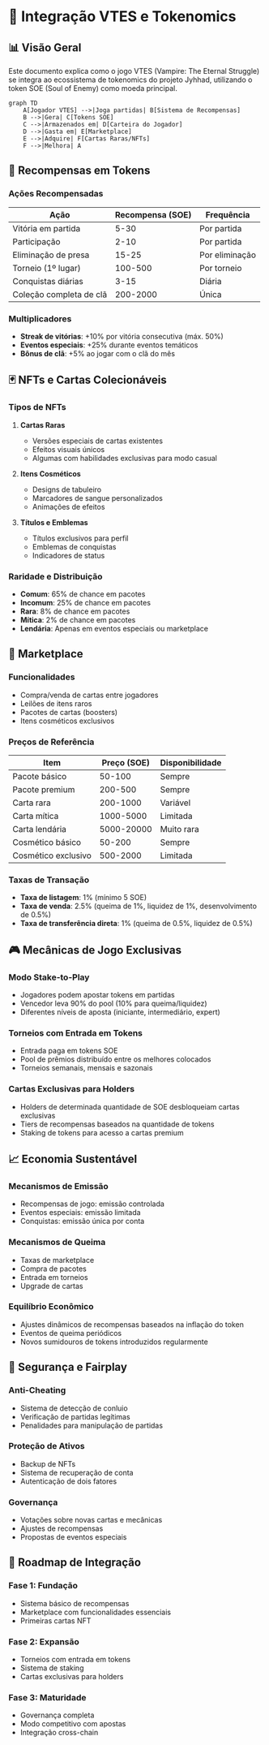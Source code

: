 # 🔄 Integração VTES e Tokenomics

## 📊 Visão Geral

Este documento explica como o jogo VTES (Vampire: The Eternal Struggle) se integra ao ecossistema de tokenomics do projeto Jyhhad, utilizando o token SOE (Soul of Enemy) como moeda principal.

```mermaid
graph TD
    A[Jogador VTES] -->|Joga partidas| B[Sistema de Recompensas]
    B -->|Gera| C[Tokens SOE]
    C -->|Armazenados em| D[Carteira do Jogador]
    D -->|Gasta em| E[Marketplace]
    E -->|Adquire| F[Cartas Raras/NFTs]
    F -->|Melhora| A
```

## 💎 Recompensas em Tokens

### Ações Recompensadas
| Ação | Recompensa (SOE) | Frequência |
|------|------------------|------------|
| Vitória em partida | 5-30 | Por partida |
| Participação | 2-10 | Por partida |
| Eliminação de presa | 15-25 | Por eliminação |
| Torneio (1º lugar) | 100-500 | Por torneio |
| Conquistas diárias | 3-15 | Diária |
| Coleção completa de clã | 200-2000 | Única |

### Multiplicadores
- **Streak de vitórias**: +10% por vitória consecutiva (máx. 50%)
- **Eventos especiais**: +25% durante eventos temáticos
- **Bônus de clã**: +5% ao jogar com o clã do mês

## 🃏 NFTs e Cartas Colecionáveis

### Tipos de NFTs
1. **Cartas Raras**
   - Versões especiais de cartas existentes
   - Efeitos visuais únicos
   - Algumas com habilidades exclusivas para modo casual

2. **Itens Cosméticos**
   - Designs de tabuleiro
   - Marcadores de sangue personalizados
   - Animações de efeitos

3. **Títulos e Emblemas**
   - Títulos exclusivos para perfil
   - Emblemas de conquistas
   - Indicadores de status

### Raridade e Distribuição
- **Comum**: 65% de chance em pacotes
- **Incomum**: 25% de chance em pacotes
- **Rara**: 8% de chance em pacotes
- **Mítica**: 2% de chance em pacotes
- **Lendária**: Apenas em eventos especiais ou marketplace

## 🛒 Marketplace

### Funcionalidades
- Compra/venda de cartas entre jogadores
- Leilões de itens raros
- Pacotes de cartas (boosters)
- Itens cosméticos exclusivos

### Preços de Referência
| Item | Preço (SOE) | Disponibilidade |
|------|-------------|----------------|
| Pacote básico | 50-100 | Sempre |
| Pacote premium | 200-500 | Sempre |
| Carta rara | 200-1000 | Variável |
| Carta mítica | 1000-5000 | Limitada |
| Carta lendária | 5000-20000 | Muito rara |
| Cosmético básico | 50-200 | Sempre |
| Cosmético exclusivo | 500-2000 | Limitada |

### Taxas de Transação
- **Taxa de listagem**: 1% (mínimo 5 SOE)
- **Taxa de venda**: 2.5% (queima de 1%, liquidez de 1%, desenvolvimento de 0.5%)
- **Taxa de transferência direta**: 1% (queima de 0.5%, liquidez de 0.5%)

## 🎮 Mecânicas de Jogo Exclusivas

### Modo Stake-to-Play
- Jogadores podem apostar tokens em partidas
- Vencedor leva 90% do pool (10% para queima/liquidez)
- Diferentes níveis de aposta (iniciante, intermediário, expert)

### Torneios com Entrada em Tokens
- Entrada paga em tokens SOE
- Pool de prêmios distribuído entre os melhores colocados
- Torneios semanais, mensais e sazonais

### Cartas Exclusivas para Holders
- Holders de determinada quantidade de SOE desbloqueiam cartas exclusivas
- Tiers de recompensas baseados na quantidade de tokens
- Staking de tokens para acesso a cartas premium

## 📈 Economia Sustentável

### Mecanismos de Emissão
- Recompensas de jogo: emissão controlada
- Eventos especiais: emissão limitada
- Conquistas: emissão única por conta

### Mecanismos de Queima
- Taxas de marketplace
- Compra de pacotes
- Entrada em torneios
- Upgrade de cartas

### Equilíbrio Econômico
- Ajustes dinâmicos de recompensas baseados na inflação do token
- Eventos de queima periódicos
- Novos sumidouros de tokens introduzidos regularmente

## 🔐 Segurança e Fairplay

### Anti-Cheating
- Sistema de detecção de conluio
- Verificação de partidas legítimas
- Penalidades para manipulação de partidas

### Proteção de Ativos
- Backup de NFTs
- Sistema de recuperação de conta
- Autenticação de dois fatores

### Governança
- Votações sobre novas cartas e mecânicas
- Ajustes de recompensas
- Propostas de eventos especiais

## 🚀 Roadmap de Integração

### Fase 1: Fundação
- Sistema básico de recompensas
- Marketplace com funcionalidades essenciais
- Primeiras cartas NFT

### Fase 2: Expansão
- Torneios com entrada em tokens
- Sistema de staking
- Cartas exclusivas para holders

### Fase 3: Maturidade
- Governança completa
- Modo competitivo com apostas
- Integração cross-chain 